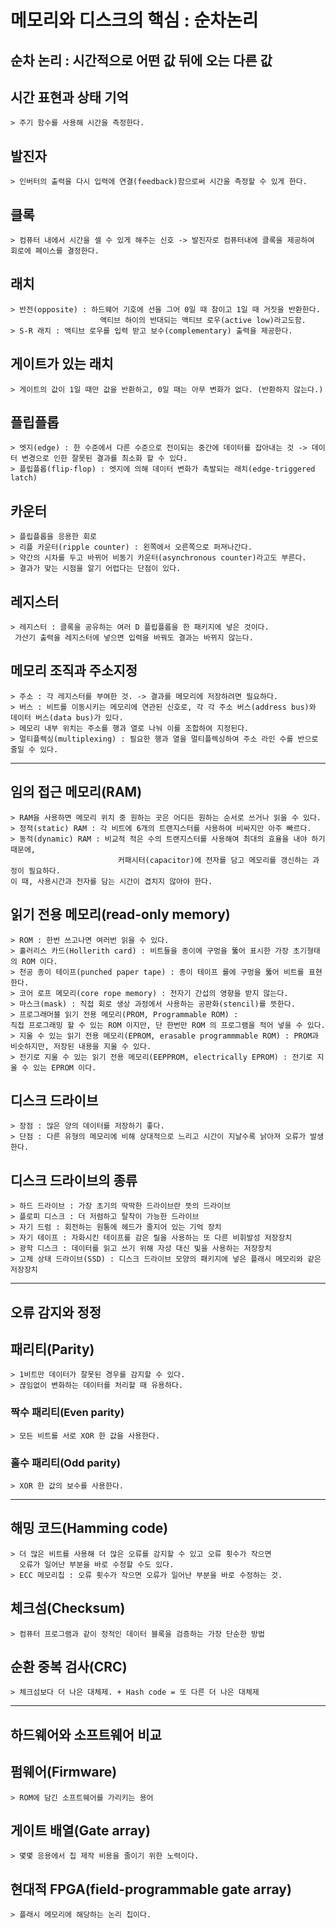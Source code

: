 # 메모리와 디스크의 핵심 : 순차논리

## 순차 논리 : 시간적으로 어떤 값 뒤에 오는 다른 값

## 시간 표현과 상태 기억
    > 주기 함수를 사용해 시간을 측정한다.

## 발진자
    > 인버터의 출력을 다시 입력에 연결(feedback)함으로써 시간을 측정할 수 있게 한다.

## 클록
    > 컴퓨터 내에서 시간을 셀 수 있게 해주는 신호 -> 발진자로 컴퓨터내에 클록을 제공하여 회로에 페이스를 결정한다.

## 래치
    > 반전(opposite) : 하드웨어 기호에 선을 그어 0일 때 참이고 1일 때 거짓을 반환한다. 
                        액티브 하이의 반대되는 액티브 로우(active low)라고도함.
    > S-R 래치 : 액티브 로우를 입력 받고 보수(complementary) 출력을 제공한다.

## 게이트가 있는 래치
    > 게이트의 값이 1일 때만 값을 반환하고, 0일 때는 아무 변화가 없다. (반환하지 않는다.)

## 플립플롭
    > 엣지(edge) : 한 수준에서 다른 수준으로 전이되는 중간에 데이터를 잡아내는 것 -> 데이터 변경으로 인한 잘못된 결과를 최소화 할 수 있다.
    > 플립플롭(flip-flop) : 엣지에 의해 데이터 변화가 촉발되는 래치(edge-triggered latch)

## 카운터
    > 플립플롭을 응용한 회로
    > 리플 카운터(ripple counter) : 왼쪽에서 오른쪽으로 퍼져나간다. 
    > 약간의 시차를 두고 바뀌어 비동기 카운터(asynchronous counter)라고도 부른다.
    > 결과가 맞는 시점을 알기 어렵다는 단점이 있다.

## 레지스터
    > 레지스터 : 클록을 공유하는 여러 D 플립플롭을 한 패키지에 넣은 것이다.
     가산기 출력을 레지스터에 넣으면 입력을 바꿔도 결과는 바뀌지 않는다.

## 메모리 조직과 주소지정
    > 주소 : 각 레지스터를 부여한 것. -> 결과를 메모리에 저장하려면 필요하다.
    > 버스 : 비트를 이동시키는 메모리에 연관된 신호로, 각 각 주소 버스(address bus)와 데이터 버스(data bus)가 있다.
    > 메모리 내부 위치는 주소를 행과 열로 나눠 이를 조합하여 지정된다.
    > 멀티플렉싱(multiplexing) : 필요한 행과 열을 멀티플렉싱하여 주소 라인 수를 반으로 줄일 수 있다.
---
## 임의 접근 메모리(RAM)
    > RAM을 사용하면 메모리 위치 중 원하는 곳은 어디든 원하는 순서로 쓰거나 읽을 수 있다.
    > 정적(static) RAM : 각 비트에 6개의 트랜지스터를 사용하여 비싸지만 아주 빠르다.
    > 동적(dynamic) RAM : 비교적 적은 수의 트랜지스터를 사용해여 최대의 효율을 내야 하기 때문에,
                            커패시터(capacitor)에 전자를 담고 메모리를 갱신하는 과정이 필요하다.
    이 때, 사용시간과 전자를 담는 시간이 겹치지 않아야 한다.

## 읽기 전용 메모리(read-only memory)
    > ROM : 한번 쓰고나면 여러번 읽을 수 있다.
    > 홀러리스 카드(Hollerith card) : 비트들을 종이에 구멍을 뚫어 표시한 가장 초기형태의 ROM 이다.
    > 천공 종이 테이프(punched paper tape) : 종이 테이프 롤에 구멍을 뚫어 비트를 표현한다.
    > 코어 로프 메모리(core rope memory) : 전자기 간섭의 영향을 받지 않는다.
    > 마스크(mask) : 직접 회로 생상 과정에서 사용하는 공판화(stencil)를 뜻한다.
    > 프로그래머블 읽기 전용 메모리(PROM, Programmable ROM) : 
    직접 프로그래밍 할 수 있는 ROM 이지만, 단 한번만 ROM 의 프로그램을 적어 넣을 수 있다.
    > 지울 수 있는 읽기 전용 메모리(EPROM, erasable programmmable ROM) : PROM과 비슷하지만, 저장된 내용을 지울 수 있다.
    > 전기로 지울 수 있는 읽기 전용 메모리(EEPPROM, electrically EPROM) : 전기로 지울 수 있는 EPROM 이다.

## 디스크 드라이브
    > 장점 : 많은 양의 데이터를 저장하기 좋다.
    > 단점 : 다른 유형의 메모리에 비해 상대적으로 느리고 시간이 지날수록 낡아져 오류가 발생한다.

## 디스크 드라이브의 종류
    > 하드 드라이브 : 가장 초기의 딱딱한 드라이브란 뜻의 드라이브
    > 플로피 디스크 : 더 저렴하고 탈착이 가능한 드라이브
    > 자기 드럼 : 회전하는 원통에 헤드가 줄지어 있는 기억 장치
    > 자기 테이프 : 자화시킨 테이프를 감은 릴을 사용하는 또 다른 비휘발성 저장장치
    > 광학 디스크 : 데이터를 읽고 쓰기 위해 자성 대신 빛을 사용하는 저장장치
    > 고체 상태 드라이브(SSD) : 디스크 드라이브 모양의 패키지에 넣은 플래시 메모리와 같은 저장장치
---
## 오류 감지와 정정

## 패리티(Parity)
    > 1비트만 데이터가 잘못된 경우를 감지할 수 있다. 
    > 끊임없이 변화하는 데이터를 처리할 때 유용하다.

### 짝수 패리티(Even parity)
    > 모든 비트를 서로 XOR 한 값을 사용한다.
### 홀수 패리티(Odd parity)
    > XOR 한 값의 보수를 사용한다.
---
## 해밍 코드(Hamming code)
    > 더 많은 비트를 사용해 더 많은 오류를 감지할 수 있고 오류 횟수가 작으면
      오류가 일어난 부분을 바로 수정할 수도 있다.
    > ECC 메모리칩 : 오류 횟수가 작으면 오류가 일어난 부분을 바로 수정하는 것.


## 체크섬(Checksum)
    > 컴퓨터 프로그램과 같이 정적인 데이터 블록을 검증하는 가장 단순한 방법

## 순환 중복 검사(CRC)
    > 체크섬보다 더 나은 대체제. + Hash code = 또 다른 더 나은 대체제 

---
## 하드웨어와 소프트웨어 비교

## 펌웨어(Firmware)
    > ROM에 담긴 소프트웨어를 가리키는 용어

## 게이트 배열(Gate array)
    > 몇몇 응용에서 칩 제작 비용을 줄이기 위한 노력이다.

## 현대적 FPGA(field-programmable gate array)
    > 플래시 메모리에 해당하는 논리 칩이다.
